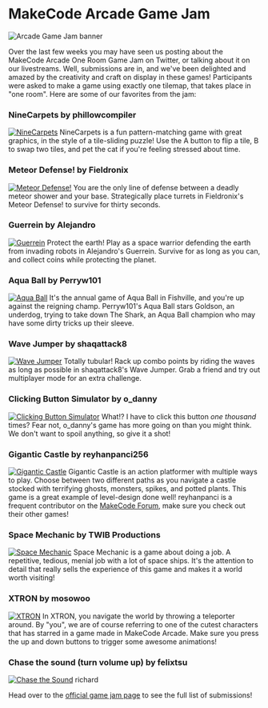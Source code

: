# MakeCode Arcade Game Jam

![Arcade Game Jam banner](TODO)

Over the last few weeks you may have seen us posting about the MakeCode Arcade One Room Game Jam on Twitter, or talking about it on our livestreams. Well, submissions are in, and we've been delighted and amazed by the creativity and craft on display in these games! Participants were asked to make a game using exactly one tilemap, that takes place in "one room". Here are some of our favorites from the jam:

### NineCarpets by phillowcompiler
[![NineCarpets](/static/blog/arcade/game-jam/one-room/ninecarpets.png)](https://arcade.makecode.com/81707-47949-81798-72867)
NineCarpets is a fun pattern-matching game with great graphics, in the style of a tile-sliding puzzle! Use the A button to flip a tile, B to swap two tiles, and pet the cat if you're feeling stressed about time.

### Meteor Defense! by Fieldronix
[![Meteor Defense!](/static/blog/arcade/game-jam/one-room/meteordefense.png)](https://arcade.makecode.com/77852-25984-35775-89407)
You are the only line of defense between a deadly meteor shower and your base. Strategically place turrets in Fieldronix's Meteor Defense! to survive for thirty seconds.

### Guerrein by Alejandro
[![Guerrein](/static/blog/arcade/game-jam/one-room/guerrein.png)](https://arcade.makecode.com/29746-46301-89977-97050)
Protect the earth! Play as a space warrior defending the earth from invading robots in Alejandro's Guerrein. Survive for as long as you can, and collect coins while protecting the planet.

### Aqua Ball by Perryw101
[![Aqua Ball](/static/blog/arcade/game-jam/one-room/aquaball.png)](https://arcade.makecode.com/00907-50718-83595-32559)
It's the annual game of Aqua Ball in Fishville, and you're up against the reigning champ. Perryw101's Aqua Ball stars Goldson, an underdog, trying to take down The Shark, an Aqua Ball champion who may have some dirty tricks up their sleeve.

### Wave Jumper by shaqattack8
[![Wave Jumper](/static/blog/arcade/game-jam/one-room/wavejumper.png)](https://arcade.makecode.com/15157-22582-17393-73487)
Totally tubular! Rack up combo points by riding the waves as long as possible in shaqattack8's Wave Jumper. Grab a friend and try out multiplayer mode for an extra challenge.

### Clicking Button Simulator by o_danny
[![Clicking Button Simulator](/static/blog/arcade/game-jam/one-room/clickingbutton.png)](https://arcade.makecode.com/98143-93052-87735-45035)
What!? I have to click this button *one thousand* times?
Fear not, o_danny's game has more going on than you might think.
We don't want to spoil anything, so give it a shot!

### Gigantic Castle by reyhanpanci256
[![Gigantic Castle](/static/blog/arcade/game-jam/one-room/giganticcastle.png)](https://arcade.makecode.com/99246-16626-78826-85418)
Gigantic Castle is an action platformer with multiple ways to play.
Choose between two different paths as you navigate a castle stocked with terrifying ghosts, monsters, spikes, and potted plants.
This game is a great example of level-design done well!
reyhanpanci is a frequent contributor on the [MakeCode Forum](forum.makecode.com), make sure you check out their other games!

### Space Mechanic by TWIB Productions
[![Space Mechanic](/static/blog/arcade/game-jam/one-room/spacemechanic.png)](https://arcade.makecode.com/10414-32474-22732-83822)
Space Mechanic is a game about doing a job.
A repetitive, tedious, menial job with a lot of space ships.
It's the attention to detail that really sells the experience of this game and makes it a world worth visiting!

### XTRON by mosowoo
[![XTRON](/static/blog/arcade/game-jam/one-room/xtron.png)](https://arcade.makecode.com/77255-08805-62216-65351)
In XTRON, you navigate the world by throwing a teleporter around.
By "you", we are of course referring to one of the cutest characters that has starred in a game made in MakeCode Arcade.
Make sure you press the up and down buttons to trigger some awesome animations!

### Chase the sound (turn volume up) by felixtsu
[![Chase the Sound](/static/blog/arcade/game-jam/one-room/chasethesound.png)](https://arcade.makecode.com/99812-60519-79814-16674)
richard

Head over to the [official game jam page](https://itch.io/jam/makecode-arcade-game-jam-2/entries) to see the full list of submissions!
